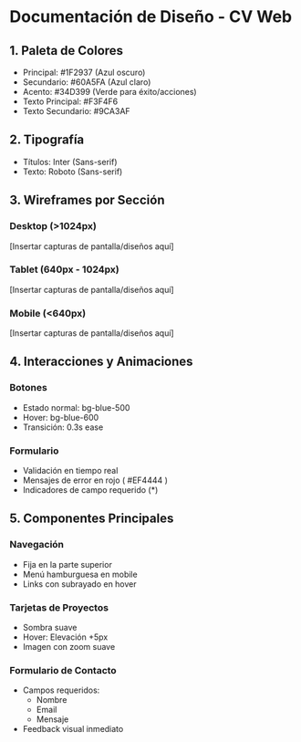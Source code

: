 # Documentación de Diseño - CV Web

## 1. Paleta de Colores
- Principal: #1F2937 (Azul oscuro)
- Secundario: #60A5FA (Azul claro)
- Acento: #34D399 (Verde para éxito/acciones)
- Texto Principal: #F3F4F6
- Texto Secundario: #9CA3AF


## 2. Tipografía
- Títulos: Inter (Sans-serif)
- Texto: Roboto (Sans-serif)

## 3. Wireframes por Sección

### Desktop (>1024px)
[Insertar capturas de pantalla/diseños aquí]

### Tablet (640px - 1024px)
[Insertar capturas de pantalla/diseños aquí]

### Mobile (<640px)
[Insertar capturas de pantalla/diseños aquí]

## 4. Interacciones y Animaciones

### Botones
- Estado normal: bg-blue-500
- Hover: bg-blue-600
- Transición: 0.3s ease

### Formulario
- Validación en tiempo real
- Mensajes de error en rojo ( #EF4444 )
- Indicadores de campo requerido (*)

## 5. Componentes Principales

### Navegación
- Fija en la parte superior
- Menú hamburguesa en mobile
- Links con subrayado en hover

### Tarjetas de Proyectos
- Sombra suave
- Hover: Elevación +5px
- Imagen con zoom suave

### Formulario de Contacto
- Campos requeridos:
  - Nombre
  - Email
  - Mensaje
- Feedback visual inmediato
